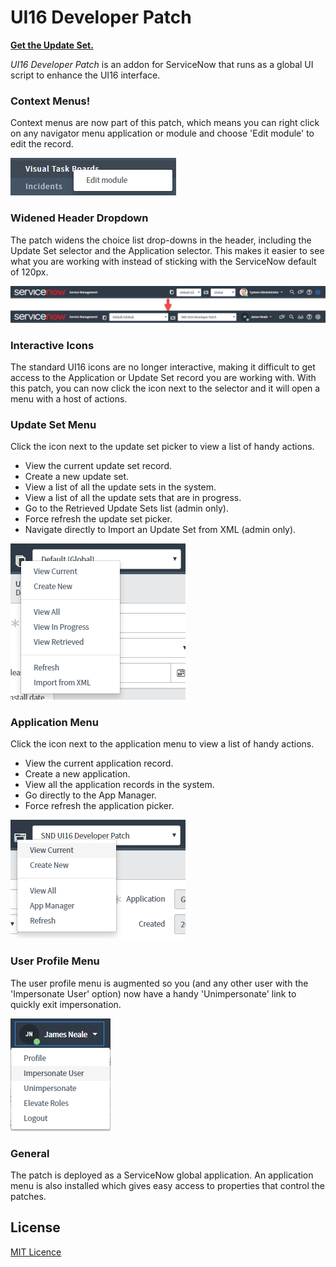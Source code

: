 # UI16 Developer Patch

[**Get the Update Set.**](https://share.servicenow.com/app.do#/search-result?search_query=sndeveloper&startRow=NaN&sort_parameter=title)

*UI16 Developer Patch* is an addon for ServiceNow that runs as a global UI
script to enhance the UI16 interface.

### Context Menus!
Context menus are now part of this patch, which means you can right click on any
navigator menu application or module and choose 'Edit module' to edit the record.

![Navigator Menu](readme-assets/navigator-menu.png)

### Widened Header Dropdown
The patch widens the choice list drop-downs in the header, including the Update
Set selector and the Application selector. This makes it easier to see what you
are working with instead of sticking with the ServiceNow default of 120px.

![Widened Pickers](readme-assets/pickers-wide-compare.png)

### Interactive Icons
The standard UI16 icons are no longer interactive, making it difficult to get
access to the Application or Update Set record you are working with. With this
patch, you can now click the icon next to the selector and it will open a menu
with a host of actions.

### Update Set Menu
Click the icon next to the update set picker to view a list of handy actions.

- View the current update set record.
- Create a new update set.
- View a list of all the update sets in the system.
- View a list of all the update sets that are in progress.
- Go to the Retrieved Update Sets list (admin only).
- Force refresh the update set picker.
- Navigate directly to Import an Update Set from XML (admin only).

![Update Set Menu](readme-assets/update-set-menu.png)

### Application Menu
Click the icon next to the application menu to view a list of handy actions.
- View the current application record.
- Create a new application.
- View all the application records in the system.
- Go directly to the App Manager.
- Force refresh the application picker.

![Application Menu](readme-assets/application-menu.png)

### User Profile Menu
The user profile menu is augmented so you (and any other user with the
'Impersonate User' option) now have a handy 'Unimpersonate' link to quickly exit
impersonation.

![User Profile Menu](readme-assets/user-profile-menu.png)

### General

The patch is deployed as a ServiceNow global application.
An application menu is also installed which gives easy access to properties
that control the patches.

## License

[MIT Licence](https://github.com/sn-developer/spoke/blob/master/LICENSE.md)
